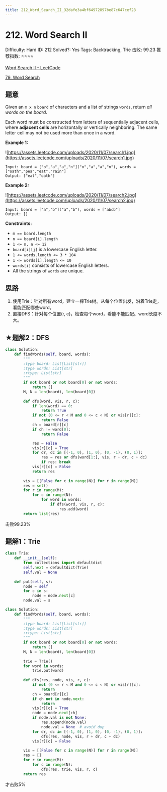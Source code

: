 ```yaml
---
title: 212_Word_Search_II_32dafe3a4bf64972897be87c647cef28
---
```


# 212. Word Search II

Difficulty: Hard
ID: 212
Solved?: Yes
Tags: Backtracking, Trie
击败: 99.23
推荐指数: ⭐⭐⭐⭐

[Word Search II - LeetCode](https://leetcode.com/problems/word-search-ii/)

[79. Word Search](79%20Word%20Search%2047a59c6293c64ab2a00ef07f9b32f5bb.md) 

## 题意

Given an `m x n` `board` of characters and a list of strings `words`, return *all words on the board*.

Each word must be constructed from letters of sequentially adjacent cells, where **adjacent cells** are horizontally or vertically neighboring. The same letter cell may not be used more than once in a word.

**Example 1:**

![https://assets.leetcode.com/uploads/2020/11/07/search1.jpg](https://assets.leetcode.com/uploads/2020/11/07/search1.jpg)

```
Input: board = ["o","a","a","n"]("o","a","a","n"), words = ["oath","pea","eat","rain"]
Output: ["eat","oath"]

```

**Example 2:**

![https://assets.leetcode.com/uploads/2020/11/07/search2.jpg](https://assets.leetcode.com/uploads/2020/11/07/search2.jpg)

```
Input: board = ["a","b"]("a","b"), words = ["abcb"]
Output: []

```

**Constraints:**

- `m == board.length`
- `n == board[i].length`
- `1 <= m, n <= 12`
- `board[i][j]` is a lowercase English letter.
- `1 <= words.length <= 3 * 104`
- `1 <= words[i].length <= 10`
- `words[i]` consists of lowercase English letters.
- All the strings of `words` are unique.

## 思路

1. 使用Trie：针对所有word，建立一棵Trie树。从每个位置出发，沿着Trie走，看能匹配哪些word。
2. 直接DFS：针对每个位置(r, c)，检查每个word，看能不能匹配。word长度不大。

## ★题解2：DFS

```python
class Solution:
    def findWords(self, board, words):
        """
        :type board: List[List[str]]
        :type words: List[str]
        :rtype: List[str]
        """
        if not board or not board[0] or not words:
            return []
        M, N = len(board), len(board[0])
            
        def dfs(word, vis, r, c):
            if len(word) == 0:
                return True
            if not (0 <= r < M and 0 <= c < N) or vis[r][c]:
                return False
            ch = board[r][c]
            if ch != word[0]:
                return False

            res = False
            vis[r][c] = True
            for dr, dc in [(-1, 0), (1, 0), (0, -1), (0, 1)]:
                res = res or dfs(word[1:], vis, r + dr, c + dc)
                if res: break
            vis[r][c] = False
            return res
            
        vis = [[False for c in range(N)] for r in range(M)]
        res = set()
        for r in range(M):
            for c in range(N):
                for word in words:
                    if dfs(word, vis, r, c):
                        res.add(word)
        return list(res)
```

击败99.23%

## 题解1：Trie

```python
class Trie:
    def __init__(self):
        from collections import defaultdict
        self.next = defaultdict(Trie)
        self.val = None
        
    def put(self, s):
        node = self
        for c in s:
            node = node.next[c]
        node.val = s

class Solution:
    def findWords(self, board, words):
        """
        :type board: List[List[str]]
        :type words: List[str]
        :rtype: List[str]
        """
        if not board or not board[0] or not words:
            return []
        M, N = len(board), len(board[0])
        
        trie = Trie()
        for word in words:
            trie.put(word)
            
        def dfs(res, node, vis, r, c):
            if not (0 <= r < M and 0 <= c < N) or vis[r][c]:
                return
            ch = board[r][c]
            if ch not in node.next:
                return
            vis[r][c] = True
            node = node.next[ch]
            if node.val is not None:
                res.append(node.val)
                node.val = None  # avoid dup
            for dr, dc in [(-1, 0), (1, 0), (0, -1), (0, 1)]:
                dfs(res, node, vis, r + dr, c + dc)
            vis[r][c] = False
            
        vis = [[False for c in range(N)] for r in range(M)]
        res = []
        for r in range(M):
            for c in range(N):
                dfs(res, trie, vis, r, c)
        return res
```

才击败5%
